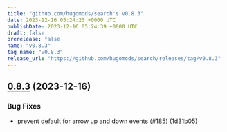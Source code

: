 ```yaml
---
title: "github.com/hugomods/search's v0.8.3"
date: 2023-12-16 05:24:23 +0000 UTC
publishDate: 2023-12-16 05:24:39 +0000 UTC
draft: false
prerelease: false
name: "v0.8.3"
tag_name: "v0.8.3"
release_url: "https://github.com/hugomods/search/releases/tag/v0.8.3"
---
```


## [0.8.3](https://github.com/hugomods/search/compare/v0.8.2...v0.8.3) (2023-12-16)


### Bug Fixes

* prevent default for arrow up and down events ([#185](https://github.com/hugomods/search/issues/185)) ([1d31b05](https://github.com/hugomods/search/commit/1d31b05bfb75692f0faf0b4f9847d322ed966453))
